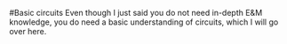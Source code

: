 #Basic circuits
Even though I just said you do not need in-depth E&M knowledge, you do need a basic understanding of circuits, which I will go over here.
